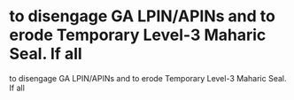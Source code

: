# to disengage GA LPIN/APINs and to erode Temporary Level-3 Maharic Seal. If all

to disengage GA LPIN/APINs and to erode Temporary Level-3 Maharic Seal. If all